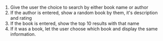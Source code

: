 1. Give the user the choice to search by either book name or author
2. If the author is entered, show a random book by them, it's description and rating
3. If the book is entered, show the top 10 results with that name
4. If it was a book, let the user choose which book and display the same information.